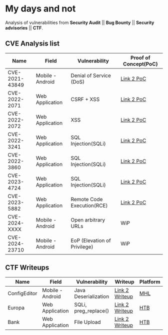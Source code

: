 # My days and not

Analysis of vulnerabilities from **Security Audit** || **Bug Bounty** || **Security advisories** || **CTF**.

## CVE Analysis list

| Name           | Field            | Vulnerability           | Proof of Concept(PoC)                                                               
|----------------|------------------|-------------------------|-------------------------------------------------------------------------------------
| CVE-2021-43849 | Mobile - Android | Denial of Service (DoS) | [Link 2 PoC](/CVE-2021-43849/README.md)                                             
| CVE-2022-2071  | Web Application  | CSRF + XSS              | [Link 2 PoC](https://wpscan.com/vulnerability/d3653976-9e0a-4f2b-87f7-26b5e7a74b9d) 
| CVE-2022-2072  | Web Application  | XSS                     | [Link 2 PoC](https://wpscan.com/vulnerability/3014540c-21b3-481c-83a1-ce3017151af4) 
| CVE-2022-3241  | Web Application  | SQL Injection(SQLi)     | [Link 2 PoC](https://wpscan.com/vulnerability/a995dd67-43fc-4087-a7f1-5db57f4c828c) 
| CVE-2022-3860  | Web Application  | SQL Injection(SQLi)     | [Link 2 PoC](https://wpscan.com/vulnerability/d99ce21f-fbb6-429c-aa3b-19c4a5eb7557)
| CVE-2023-4724  | Web Application  | SQL Injection(SQLi)     | [Link 2 PoC](https://www.unlock-security.it/it/security-advisory/cve-2023-4724-cve-2023-5882-wp-all-export/)
| CVE-2023-5882  | Web Application  | Remote Code Execution(RCE)     | [Link 2 PoC](https://wpscan.com/vulnerability/72be4b5c-21be-46af-a3f4-08b4c190a7e2/)
| CVE-2024-XXXX  | Mobile - Android | Open arbitrary URLs     | WiP
| CVE-2024-23710 | Mobile - Android | EoP (Elevation of Privilege) | WiP

## CTF Writeups
| Name           | Field            | Vulnerability           | Writeup                                                                            | Platform
|----------------|------------------|-------------------------|------------------------------------------------------------------------------------|------------
| ConfigEditor   | Mobile - Android | Java Deserialization    | [Link 2 Writeup](/CTFs/ConfigEditor/README.md)                                          | [MHL](https://www.mobilehackinglab.com/course/lab-config-editor-rce) |
| Europa | Web Application | SQLi, preg_replace() | [Link 2 Writeup](https://gist.github.com/dipa96/16fbbc204d8d7daac581ed52c421d363) | [HTB](https://app.hackthebox.com/machines/27) |
| Bank | Web Application | File Upload | [Link 2 Writeup](https://gist.github.com/dipa96/d509ea39d1c00dcf5e736a8b72885ee6) | [HTB](https://app.hackthebox.com/machines/Bank) |
